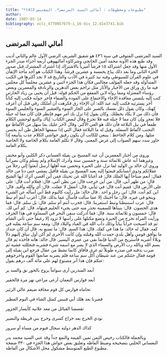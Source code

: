 ```yaml
---
title: "*مطبوعات ومخطوطات : أمالي السيد المرتضى*. المقتبس 2(4)"
author: 
date: 1907-05-14
bibliography: oclc_4770057679-i_16-div_12.d1e3741.bib
---
```




##  أمالي السيد المرتضى 


 السيد المرتضى المتوفى في سنة  ٤٣٦  هو شقيق الشريف الرضي الأول عالم والثاني أديب وقد طبع هذه الآونة محمد أمين الخانجي وشركاؤه أماليهوهي  أربعة  أجزاء صدر الجزء الأول منها وقد جعل اشتراكه  ١٥  قرشاً أميرياً بالاشتراك إذا اشترك المشترك قبل صدور الجزء الثاني وما بعد ذلك يباع بخمسة و  عشرين  قرشاً. وهذا الكتاب هو  أحد  مأخذ الإتقأن في علوم القرآن للسيوطي وفيه نبذ كثيرة في الأدب والتاريخ قد لا نجد أكثرها في الكتب المتدأولة وقد جعله المؤلف مجالس فكان هذا الجزء  اثنين  و  عشرين  مجلساً كل مجلس فيه ما رق وراق من الأخبار والأثار مثل تراجم بعض الدهرين والزنادقة والمعمرين وبعض رؤساء المعتزلة ومما رواه لابن المفقع من الحكم قوله: قيل أن يحيى بن زياد الحارثي   كتب إليه يلتمس معاقدة الإخاء والاجتماع على المودة والصفاء فأخر جوابه فكتب إليه كتاباً آخر يسترثيه فكتب إليه عبد الله: أن الإخاء رق فكرهت أن أملكك رقي قبل أن أعرف كهنك. وكان يقول ذلل نفسك بالصبر على الجار السوء والعشير السوء والجليس السوء فأن ذلك من لا يكاد يخطئك. وكان يقول إذا نزل بك أمر مهم فإنظر فإن كان مما له حيلة فلا تعجز وإن كان مما لا حيلة فيه فلا تجزع وقال لبعض الكتاب: إياك والتبغ لوحشي الكلام طمعاً في نيل البلاغة فأن ذلك هو العي الأكبر. وقال لآخر عليك بما سهل من الألفاظ مع التجنب لألفاظ السفلة. وقيل له ما البلاغة فقال التي إذا سمعها الجاهل ظن أنه يحسن مثلها. ومن كلام  الجاحظ  : ينبغي للكاتب أن يكون رقيق حواشي الكلام عذب ينأبيعه إذا حاور سدد سهم الصواب إلى غرض المعنى. وقال لا تكلم العامة بكلام الخاصة ولا الخاصة بكلام العامة. 

 وروى من أخبار المعمرين أن عبد المسيح بن بقيلة الغساني ذكر الكلبي وأبو مخنف وغيرهما أنه عاش  ثلاثمائة  سنة و  خمسين  سنة وأدرك الإسلام ولم يسلم وكان نصرانياً وروي أن خالد بن الوليد لما نزل على الحيرة وتحصن منه أهلها أرسل أبعثوا إلي رجلاً من عقلائكم وذوي أنسابكم فبعثوا إليه بعبد المسيح بن بقيلة فأقبل يمشي حتى دنا من خالد فقال: أنعم صباحاً أيها الملك قال: قد أغنانا الله عن تحيتك فمن أين أقصي أثرك أيها الشيخ قال: من ظهر أبي. قال: من أين خرجت قال: من بطن أمي. قال: فعلام أنت قال: على على الأرض قال: ففيم أنت قال: في ثيأبي. قال: أتعقل لا عقلت. قال: أي والله وأقيد. قال: ابن كم أنت. قال: ابن رجل و  احد  . قال خالد: مل رأيت كاليوم قط أني أسأله عن الشيء وينحو في غيره. قال: ما أجبتك إلا عما سألت فأسأل عما بذلك. قال: أعرب أنتم   أم نبط قال: عرب استنبطنا ونبط استعربنا. قال: فحرب أنتم أم سلم. قال: بل سلم. قال: فما هذي الحصون. قال: بنيناها للسفينة نحذر منه حتى يجيء الحليم فينهاه. قال: كم آتي لك. قال:  خمسون  و  ثلاثمائة  سنة. قال: فما أدركت سفن البحر في السماوة في هذا الجرف ورأيت المرأة تخرج من الحيرة وتضع مكتلها على رأسها لا تزود إلا رغيفاً حتى تأتي الشام ثم قد أصبحت خراباً يباباً وذلك دأب الله في العباد والبلاد قال: ومعه سم ساعة يقلبه في كفه. فقال له خالد: ما هذا في كفك. قال: هذا السم. قال: ما تصنع به. قال أن كان عندك ما   يوأفق قومي وأهل بلدي حمدت الله وقبلته وإن كأنت الأخرى لم أكن أول ساق إليهم ذلاً وبلاءً أشربه فأستريح من الدنيا فإنما بقي من عمري اليسير. قال خالد: هاته فأخذه ثم قال بسم الله وبالله رب الأرض والسماء الذي لا يضر مع اسمه شيء فشربه فتجللته غشية ثم ضرب بذقنه في صدره طويلاً ثم غرق فأفاق كانما نشط من عقال فرجع ابن بقيلة إلى قومه فقال جئتكم من عند شيطان أكل سم ساعة فلم يضربه صانعوا القوم وأخرجوهم عنكم فإن هذا أنر مصنوع لهم على  مائة  ألف  درهم يقول: 

 أبعد المنذرين أرى سواماً   يروح بالخور نق والسد ير  

 أبعد فوارس النعمان أرعى   مراعي نهر مرة فالحقير  

 تحاماه فوارس كل قوم   مخافة ضيعم عالي الزئير  

 فصرنا بعد هلك أبي قبيس   كمثل الشاء في اليوم المطير  

 تقسمنا القبائل من معد   علانية كأيسار الجزور  

 نودي الخرج بعد خراج كسرى   وخرج بني قريظة والنضير  

 كذاك الدهر دولته سجال   فيوم من مساة أو سرور  

 وبالجملة فالكتاب رخيص الثمن ثمين القيمة والنفع جداً وقد عني السيد محمد بدر النعساني   الحلبي بتصحيحه وضبط ألفاظه وتعليق بعض حواش هذا الجزء في  ٣٣٠  صفحة مطبوع الطبع المتوسط مشكول محل الأشكال من ألفاظه. 
